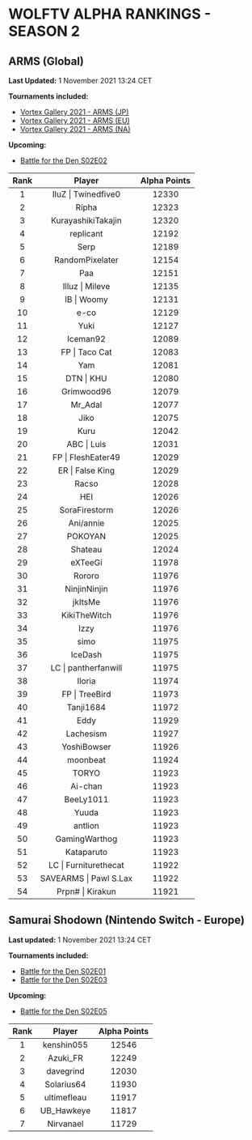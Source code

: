 # WOLFTV ALPHA RANKINGS - SEASON 2

## ARMS (Global)

__Last Updated:__ 1 November 2021 13:24 CET

__Tournaments included:__

- [Vortex Gallery 2021 - ARMS (JP)](https://smash.gg/tournament/vortex-gallery-2021/event/arms-japan/overview)
- [Vortex Gallery 2021 - ARMS (EU)](https://smash.gg/tournament/vortex-gallery-2021/event/arms-eu/overview)
- [Vortex Gallery 2021 - ARMS (NA)](https://smash.gg/tournament/vortex-gallery-2021/event/arms-na/overview)

__Upcoming:__

- [Battle for the Den S02E02](https://challonge.com/fr/BattleDen_S02E02)

Rank | Player | Alpha Points
:---: | :----: | :----:
1 | IluZ \| Twinedfive0 | 12330
2 | Ripha | 12323
3 | KurayashikiTakajin | 12320
4 | replicant | 12192
5 | Serp | 12189
6 | RandomPixelater | 12154
7 | Paa | 12151
8 | Illuz \| Mileve | 12135
9 | IB \| Woomy | 12131
10 | e-co | 12129
11 | Yuki | 12127
12 | Iceman92 | 12089
13 | FP \| Taco Cat | 12083
14 | Yam | 12081
15 | DTN \| KHU | 12080
16 | Grimwood96 | 12079
17 | Mr_Adal | 12077
18 | Jiko | 12075
19 | Kuru | 12042
20 | ABC \| Luis | 12031
21 | FP \| FleshEater49 | 12029
22 | ER \| False King | 12029
23 | Racso | 12028
24 | HEI | 12026
25 | SoraFirestorm | 12026
26 | Ani/annie | 12025
27 | POKOYAN | 12025
28 | Shateau | 12024
29 | eXTeeGi | 11978
30 | Rororo | 11976
31 | NinjinNinjin | 11976
32 | jkItsMe | 11976
33 | KikiTheWitch | 11976
34 | Izzy | 11976
35 | simo | 11975
36 | IceDash | 11975
37 | LC \| pantherfanwill | 11975
38 | Iloria | 11974
39 | FP \| TreeBird | 11973
40 | Tanji1684 | 11972
41 | Eddy | 11929
42 | Lachesism | 11927
43 | YoshiBowser | 11926
44 | moonbeat | 11924
45 | TORYO | 11923
46 | Ai-chan | 11923
47 | BeeLy1011 | 11923
48 | Yuuda | 11923
49 | antlion | 11923
50 | GamingWarthog | 11923
51 | Kataparuto | 11923
52 | LC \| Furniturethecat | 11922
53 | SAVEARMS \| Pawl S.Lax | 11922
54 | Prpn# \| Kirakun | 11921

## Samurai Shodown (Nintendo Switch - Europe)

__Last updated:__ 1 November 2021 13:24 CET

__Tournaments included:__

- [Battle for the Den S02E01](https://challonge.com/fr/BattleDen_S02E01)  
- [Battle for the Den S02E03](https://challonge.com/fr/BattleDen_S02E03)  

__Upcoming:__

- [Battle for the Den S02E05](https://challonge.com/fr/BattleDen_S02E05)

Rank | Player | Alpha Points
:---: | :----: | :----:
1 | kenshin055 | 12546
2 | Azuki_FR | 12249
3 | davegrind | 12030
4 | Solarius64 | 11930
5 | ultimefleau | 11917
6 | UB_Hawkeye | 11817
7 | Nirvanael | 11729